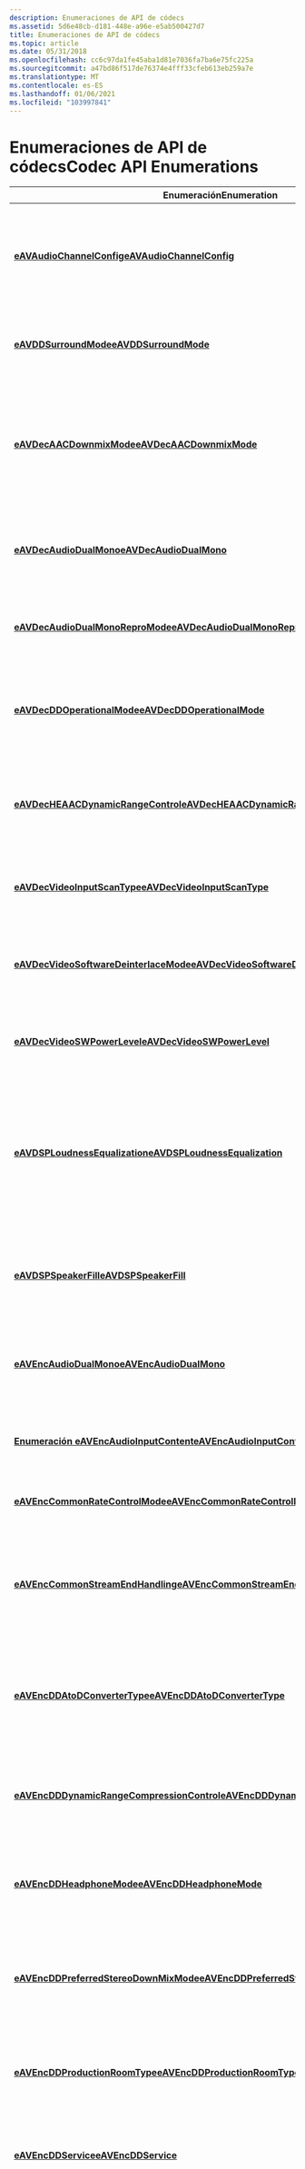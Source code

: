 ```yaml
---
description: Enumeraciones de API de códecs
ms.assetid: 5d6e48cb-d181-448e-a96e-e5ab500427d7
title: Enumeraciones de API de códecs
ms.topic: article
ms.date: 05/31/2018
ms.openlocfilehash: cc6c97da1fe45aba1d81e7036fa7ba6e75fc225a
ms.sourcegitcommit: a47bd86f517de76374e4fff33cfeb613eb259a7e
ms.translationtype: MT
ms.contentlocale: es-ES
ms.lasthandoff: 01/06/2021
ms.locfileid: "103997841"
---
```

# <a name="codec-api-enumerations"></a><span data-ttu-id="afebb-103">Enumeraciones de API de códecs</span><span class="sxs-lookup"><span data-stu-id="afebb-103">Codec API Enumerations</span></span>



| <span data-ttu-id="afebb-104">Enumeración</span><span class="sxs-lookup"><span data-stu-id="afebb-104">Enumeration</span></span>                                                                              | <span data-ttu-id="afebb-105">Descripción</span><span class="sxs-lookup"><span data-stu-id="afebb-105">Description</span></span>                                                                                               |
|------------------------------------------------------------------------------------------|-----------------------------------------------------------------------------------------------------------|
| [<span data-ttu-id="afebb-106">**eAVAudioChannelConfig**</span><span class="sxs-lookup"><span data-stu-id="afebb-106">**eAVAudioChannelConfig**</span></span>](/windows/desktop/api/codecapi/ne-codecapi-eavaudiochannelconfig)                                   | <span data-ttu-id="afebb-107">Especifica la configuración de los altavoces para los canales de audio en el flujo de bits de audio.</span><span class="sxs-lookup"><span data-stu-id="afebb-107">Specifies the speaker configuration for the audio channels in the audio bit stream.</span></span>                       |
| [<span data-ttu-id="afebb-108">**eAVDDSurroundMode**</span><span class="sxs-lookup"><span data-stu-id="afebb-108">**eAVDDSurroundMode**</span></span>](/windows/desktop/api/codecapi/ne-codecapi-eavddsurroundmode)                                           | <span data-ttu-id="afebb-109">Especifica si el audio se codifica en Dolby Surround.</span><span class="sxs-lookup"><span data-stu-id="afebb-109">Specifies whether the audio is encoded in Dolby Surround.</span></span>                                                 |
| [<span data-ttu-id="afebb-110">**eAVDecAACDownmixMode**</span><span class="sxs-lookup"><span data-stu-id="afebb-110">**eAVDecAACDownmixMode**</span></span>](/windows/win32/api/codecapi/ne-codecapi-eavdecaacdownmixmode)                                     | <span data-ttu-id="afebb-111">Especifica si un descodificador AAC utiliza ecuaciones de downmix estéreo estándar MPEG-2/MPEG-4.</span><span class="sxs-lookup"><span data-stu-id="afebb-111">Specifies whether an AAC decoder uses standard MPEG-2/MPEG-4 stereo downmix equations.</span></span>                    |
| [<span data-ttu-id="afebb-112">**eAVDecAudioDualMono**</span><span class="sxs-lookup"><span data-stu-id="afebb-112">**eAVDecAudioDualMono**</span></span>](/windows/desktop/api/codecapi/ne-codecapi-eavdecaudiodualmono)                                       | <span data-ttu-id="afebb-113">Especifica si la secuencia de audio de entrada es estéreo o dual mono.</span><span class="sxs-lookup"><span data-stu-id="afebb-113">Specifies whether the input audio stream is stereo or dual mono.</span></span>                                          |
| [<span data-ttu-id="afebb-114">**eAVDecAudioDualMonoReproMode**</span><span class="sxs-lookup"><span data-stu-id="afebb-114">**eAVDecAudioDualMonoReproMode**</span></span>](/windows/desktop/api/codecapi/ne-codecapi-eavdecaudiodualmonorepromode)                     | <span data-ttu-id="afebb-115">Especifica cómo el descodificador Reproduce audio mono dual.</span><span class="sxs-lookup"><span data-stu-id="afebb-115">Specifies how the decoder reproduces dual mono audio.</span></span>                                                     |
| [<span data-ttu-id="afebb-116">**eAVDecDDOperationalMode**</span><span class="sxs-lookup"><span data-stu-id="afebb-116">**eAVDecDDOperationalMode**</span></span>](/windows/desktop/api/codecapi/ne-codecapi-eavdecddoperationalmode)                               | <span data-ttu-id="afebb-117">Especifica el modo de control de compresión para una secuencia de audio Dolby AC-3.</span><span class="sxs-lookup"><span data-stu-id="afebb-117">Specifies the compression control mode for a Dolby AC-3 audio stream.</span></span>                                     |
| [<span data-ttu-id="afebb-118">**eAVDecHEAACDynamicRangeControl**</span><span class="sxs-lookup"><span data-stu-id="afebb-118">**eAVDecHEAACDynamicRangeControl**</span></span>](/windows/desktop/api/codecapi/ne-codecapi-eavdecheaacdynamicrangecontrol)                 | <span data-ttu-id="afebb-119">Especifica si un descodificador AAC realiza un control de intervalo dinámico.</span><span class="sxs-lookup"><span data-stu-id="afebb-119">Specifies whether an AAC decoder performs dynamic range control.</span></span>                                          |
| [<span data-ttu-id="afebb-120">**eAVDecVideoInputScanType**</span><span class="sxs-lookup"><span data-stu-id="afebb-120">**eAVDecVideoInputScanType**</span></span>](/windows/win32/api/codecapi/ne-codecapi-eavdecvideoinputscantype)                             | <span data-ttu-id="afebb-121">Especifica cómo se entrelaza la secuencia de vídeo descodificada.</span><span class="sxs-lookup"><span data-stu-id="afebb-121">Specifies how the decoded video stream is interlaced.</span></span>                                                     |
| [<span data-ttu-id="afebb-122">**eAVDecVideoSoftwareDeinterlaceMode**</span><span class="sxs-lookup"><span data-stu-id="afebb-122">**eAVDecVideoSoftwareDeinterlaceMode**</span></span>](/windows/desktop/api/codecapi/ne-codecapi-eavdecvideosoftwaredeinterlacemode)         | <span data-ttu-id="afebb-123">Especifica un modo de desentrelazado de software del descodificador de vídeo.</span><span class="sxs-lookup"><span data-stu-id="afebb-123">Specifies a video decoder's software deinterlace mode.</span></span>                                                    |
| [<span data-ttu-id="afebb-124">**eAVDecVideoSWPowerLevel**</span><span class="sxs-lookup"><span data-stu-id="afebb-124">**eAVDecVideoSWPowerLevel**</span></span>](/windows/desktop/api/codecapi/ne-codecapi-eavdecvideoswpowerlevel)                               | <span data-ttu-id="afebb-125">Especifica el nivel de ahorro de energía de un descodificador de vídeo.</span><span class="sxs-lookup"><span data-stu-id="afebb-125">Specifies the power-saving level of a video decoder.</span></span>                                                      |
| [<span data-ttu-id="afebb-126">**eAVDSPLoudnessEqualization**</span><span class="sxs-lookup"><span data-stu-id="afebb-126">**eAVDSPLoudnessEqualization**</span></span>](/windows/desktop/api/codecapi/ne-codecapi-eavdsploudnessequalization)                         | <span data-ttu-id="afebb-127">Especifica si la ecualización de sonoridad está habilitada en un descodificador de audio o en un procesador de señal digital (DSP).</span><span class="sxs-lookup"><span data-stu-id="afebb-127">Specifies whether loudness equalization is enabled in an audio decoder or digital signal processor (DSP).</span></span> |
| [<span data-ttu-id="afebb-128">**eAVDSPSpeakerFill**</span><span class="sxs-lookup"><span data-stu-id="afebb-128">**eAVDSPSpeakerFill**</span></span>](/windows/desktop/api/codecapi/ne-codecapi-eavdspspeakerfill)                                           | <span data-ttu-id="afebb-129">Especifica si el relleno del altavoz está habilitado en un descodificador de audio o en un DSP.</span><span class="sxs-lookup"><span data-stu-id="afebb-129">Specifies whether speaker fill is enabled in an audio decoder or DSP.</span></span>                                     |
| [<span data-ttu-id="afebb-130">**eAVEncAudioDualMono**</span><span class="sxs-lookup"><span data-stu-id="afebb-130">**eAVEncAudioDualMono**</span></span>](/windows/win32/api/codecapi/ne-codecapi-eavencaudiodualmono)                                       | <span data-ttu-id="afebb-131">Especifica si el audio de 2 canales se codifica como estéreo o dual mono.</span><span class="sxs-lookup"><span data-stu-id="afebb-131">Specifies whether 2-channel audio is encoded as stereo or dual mono.</span></span>                                      |
| [<span data-ttu-id="afebb-132">**Enumeración eAVEncAudioInputContent**</span><span class="sxs-lookup"><span data-stu-id="afebb-132">**eAVEncAudioInputContent Enumeration**</span></span>](/windows/win32/api/codecapi/ne-codecapi-eavencaudioinputcontent)                   | <span data-ttu-id="afebb-133">Especifica si el contenido de audio contiene música o voz.</span><span class="sxs-lookup"><span data-stu-id="afebb-133">Specifies whether the audio content contains music or voice.</span></span>                                              |
| [<span data-ttu-id="afebb-134">**eAVEncCommonRateControlMode**</span><span class="sxs-lookup"><span data-stu-id="afebb-134">**eAVEncCommonRateControlMode**</span></span>](/windows/win32/api/codecapi/ne-codecapi-eavenccommonratecontrolmode)                       | <span data-ttu-id="afebb-135">Especifica el modo de control de velocidad.</span><span class="sxs-lookup"><span data-stu-id="afebb-135">Specifies the rate control mode.</span></span>                                                                          |
| [<span data-ttu-id="afebb-136">**eAVEncCommonStreamEndHandling**</span><span class="sxs-lookup"><span data-stu-id="afebb-136">**eAVEncCommonStreamEndHandling**</span></span>](/windows/win32/api/codecapi/ne-codecapi-eavenccommonstreamendhandling)                   | <span data-ttu-id="afebb-137">Especifica si el codificador descarta grupos parciales de imágenes (GOP) al final de la secuencia.</span><span class="sxs-lookup"><span data-stu-id="afebb-137">Specifies whether the encoder discards partial groups of pictures (GOPs) at the end of the stream.</span></span>        |
| [<span data-ttu-id="afebb-138">**eAVEncDDAtoDConverterType**</span><span class="sxs-lookup"><span data-stu-id="afebb-138">**eAVEncDDAtoDConverterType**</span></span>](/windows/win32/api/codecapi/ne-codecapi-eavencddatodconvertertype)                           | <span data-ttu-id="afebb-139">Especifica el tipo de conversión analógica a digital (a/D) para una secuencia de audio Dolby digital.</span><span class="sxs-lookup"><span data-stu-id="afebb-139">Specifies the type of analog-to-digital (A/D) conversion for a Dolby Digital audio stream.</span></span>                |
| [<span data-ttu-id="afebb-140">**eAVEncDDDynamicRangeCompressionControl**</span><span class="sxs-lookup"><span data-stu-id="afebb-140">**eAVEncDDDynamicRangeCompressionControl**</span></span>](/windows/win32/api/codecapi/ne-codecapi-eavencdddynamicrangecompressioncontrol) | <span data-ttu-id="afebb-141">Especifica el perfil de control de intervalo dinámico en una secuencia de audio Dolby digital.</span><span class="sxs-lookup"><span data-stu-id="afebb-141">Specifies the dynamic range control profile in a Dolby Digital audio stream.</span></span>                              |
| [<span data-ttu-id="afebb-142">**eAVEncDDHeadphoneMode**</span><span class="sxs-lookup"><span data-stu-id="afebb-142">**eAVEncDDHeadphoneMode**</span></span>](/windows/desktop/api/codecapi/ne-codecapi-eavencddheadphonemode)                                   | <span data-ttu-id="afebb-143">Especifica el modo de auricular para una secuencia de audio Dolby digital.</span><span class="sxs-lookup"><span data-stu-id="afebb-143">Specifies headphone mode for a Dolby Digital audio stream.</span></span>                                                |
| [<span data-ttu-id="afebb-144">**eAVEncDDPreferredStereoDownMixMode**</span><span class="sxs-lookup"><span data-stu-id="afebb-144">**eAVEncDDPreferredStereoDownMixMode**</span></span>](/windows/desktop/api/codecapi/ne-codecapi-eavencddpreferredstereodownmixmode)         | <span data-ttu-id="afebb-145">Especifica el modo downmix estéreo preferido para una secuencia de audio Dolby digital.</span><span class="sxs-lookup"><span data-stu-id="afebb-145">Specifies the preferred stereo downmix mode for a Dolby Digital audio stream.</span></span>                             |
| [<span data-ttu-id="afebb-146">**eAVEncDDProductionRoomType**</span><span class="sxs-lookup"><span data-stu-id="afebb-146">**eAVEncDDProductionRoomType**</span></span>](/windows/win32/api/codecapi/ne-codecapi-eavencddproductionroomtype)                         | <span data-ttu-id="afebb-147">Especifica el tipo de habitación de una secuencia de audio Dolby digital.</span><span class="sxs-lookup"><span data-stu-id="afebb-147">Specifies the room type for a Dolby Digital audio stream.</span></span>                                                 |
| [<span data-ttu-id="afebb-148">**eAVEncDDService**</span><span class="sxs-lookup"><span data-stu-id="afebb-148">**eAVEncDDService**</span></span>](/windows/desktop/api/codecapi/ne-codecapi-eavencddservice)                                               | <span data-ttu-id="afebb-149">Especifica el servicio de audio incluido en una secuencia de audio Dolby digital.</span><span class="sxs-lookup"><span data-stu-id="afebb-149">Specifies the audio service contained in a Dolby Digital audio stream.</span></span>                                    |
| [<span data-ttu-id="afebb-150">**eAVEncDDSurroundExMode**</span><span class="sxs-lookup"><span data-stu-id="afebb-150">**eAVEncDDSurroundExMode**</span></span>](/windows/desktop/api/codecapi/ne-codecapi-eavencddsurroundexmode)                                 | <span data-ttu-id="afebb-151">Especifica si una secuencia de audio Dolby Digital está codificada en Dolby Digital Surround EX.</span><span class="sxs-lookup"><span data-stu-id="afebb-151">Specifies whether a Dolby Digital audio stream is encoded in Dolby Digital Surround EX.</span></span>                   |
| [<span data-ttu-id="afebb-152">**eAVEncInputVideoSystem**</span><span class="sxs-lookup"><span data-stu-id="afebb-152">**eAVEncInputVideoSystem**</span></span>](/windows/desktop/api/codecapi/ne-codecapi-eavencinputvideosystem)                                 | <span data-ttu-id="afebb-153">Especifica el intervalo nominal para un origen de vídeo.</span><span class="sxs-lookup"><span data-stu-id="afebb-153">Specifies the nominal range for a video source.</span></span>                                                           |
| [<span data-ttu-id="afebb-154">**eAVEncMPACodingMode**</span><span class="sxs-lookup"><span data-stu-id="afebb-154">**eAVEncMPACodingMode**</span></span>](/windows/desktop/api/codecapi/ne-codecapi-eavencmpacodingmode)                                       | <span data-ttu-id="afebb-155">Especifica el modo de codificación de audio MPEG.</span><span class="sxs-lookup"><span data-stu-id="afebb-155">Specifies the MPEG audio encoding mode.</span></span>                                                                   |
| [<span data-ttu-id="afebb-156">**eAVEncMPAEmphasisType**</span><span class="sxs-lookup"><span data-stu-id="afebb-156">**eAVEncMPAEmphasisType**</span></span>](/windows/win32/api/codecapi/ne-codecapi-eavencmpaemphasistype)                                   | <span data-ttu-id="afebb-157">Especifica el tipo de filtro de desacentuación que se debe usar al descodificar.</span><span class="sxs-lookup"><span data-stu-id="afebb-157">Specifies the type of de-emphasis filter that should be used when decoding.</span></span>                               |
| [<span data-ttu-id="afebb-158">**eAVEncMPALayer**</span><span class="sxs-lookup"><span data-stu-id="afebb-158">**eAVEncMPALayer**</span></span>](/windows/win32/api/codecapi/ne-codecapi-eavencmpalayer)                                                 | <span data-ttu-id="afebb-159">Especifica la capa de audio MPEG.</span><span class="sxs-lookup"><span data-stu-id="afebb-159">Specifies the MPEG audio layer.</span></span>                                                                           |
| [<span data-ttu-id="afebb-160">**eAVEncMPVFrameFieldMode**</span><span class="sxs-lookup"><span data-stu-id="afebb-160">**eAVEncMPVFrameFieldMode**</span></span>](/windows/desktop/api/codecapi/ne-codecapi-eavencmpvframefieldmode)                               | <span data-ttu-id="afebb-161">Especifica si el codificador genera campos codificados o fotogramas codificados.</span><span class="sxs-lookup"><span data-stu-id="afebb-161">Specifies whether the encoder produces encoded fields or encoded frames.</span></span>                                  |
| [<span data-ttu-id="afebb-162">**eAVEncMPVIntraVLCTable**</span><span class="sxs-lookup"><span data-stu-id="afebb-162">**eAVEncMPVIntraVLCTable**</span></span>](/windows/desktop/api/codecapi/ne-codecapi-eavencmpvintravlctable)                                 | <span data-ttu-id="afebb-163">Especifica la tabla de codificación de longitud variable (VLC) que se va a usar para la codificación de entropía.</span><span class="sxs-lookup"><span data-stu-id="afebb-163">Specifies which variable-length coding (VLC) table to use for entropy coding.</span></span>                             |
| [<span data-ttu-id="afebb-164">**eAVEncMPVLevel**</span><span class="sxs-lookup"><span data-stu-id="afebb-164">**eAVEncMPVLevel**</span></span>](/windows/desktop/api/codecapi/ne-codecapi-eavencmpvlevel)                                                 | <span data-ttu-id="afebb-165">Especifica el perfil MPEG-2.</span><span class="sxs-lookup"><span data-stu-id="afebb-165">Specifies the MPEG-2 profile.</span></span>                                                                             |
| [<span data-ttu-id="afebb-166">**eAVEncMPVProfile**</span><span class="sxs-lookup"><span data-stu-id="afebb-166">**eAVEncMPVProfile**</span></span>](/windows/win32/api/codecapi/ne-codecapi-eavencmpvprofile)                                             | <span data-ttu-id="afebb-167">Especifica el perfil MPEG-2.</span><span class="sxs-lookup"><span data-stu-id="afebb-167">Specifies the MPEG-2 profile.</span></span>                                                                             |
| [<span data-ttu-id="afebb-168">**eAVEncMPVQScaleType**</span><span class="sxs-lookup"><span data-stu-id="afebb-168">**eAVEncMPVQScaleType**</span></span>](/windows/desktop/api/codecapi/ne-codecapi-eavencmpvqscaletype)                                       | <span data-ttu-id="afebb-169">Especifica si la escala del cuantificador es lineal o no lineal.</span><span class="sxs-lookup"><span data-stu-id="afebb-169">Specifies whether the quantizer scale is linear or non-linear.</span></span>                                            |
| [<span data-ttu-id="afebb-170">**eAVEncMPVScanPattern**</span><span class="sxs-lookup"><span data-stu-id="afebb-170">**eAVEncMPVScanPattern**</span></span>](/windows/win32/api/codecapi/ne-codecapi-eavencmpvscanpattern)                                     | <span data-ttu-id="afebb-171">Especifica el patrón de examen de adaptativo macrobloque.</span><span class="sxs-lookup"><span data-stu-id="afebb-171">Specifies the macroblock scan pattern.</span></span>                                                                    |
| [<span data-ttu-id="afebb-172">**eAVEncMPVSceneDetection**</span><span class="sxs-lookup"><span data-stu-id="afebb-172">**eAVEncMPVSceneDetection**</span></span>](/windows/win32/api/codecapi/ne-codecapi-eavencmpvscenedetection)                               | <span data-ttu-id="afebb-173">Especifica cómo se comporta el codificador cuando detecta una nueva escena.</span><span class="sxs-lookup"><span data-stu-id="afebb-173">Specifies how the encoder behaves when it detects a new scene.</span></span>                                            |
| [<span data-ttu-id="afebb-174">**eAVEncMuxOutput**</span><span class="sxs-lookup"><span data-stu-id="afebb-174">**eAVEncMuxOutput**</span></span>](/windows/win32/api/codecapi/ne-codecapi-eavencmuxoutput)                                               | <span data-ttu-id="afebb-175">Especifica el tipo de flujo de salida generado por un multiplexor.</span><span class="sxs-lookup"><span data-stu-id="afebb-175">Specifies the type of output stream produced by a multiplexer.</span></span>                                            |
| [<span data-ttu-id="afebb-176">**eAVEncVideoChromaResolution**</span><span class="sxs-lookup"><span data-stu-id="afebb-176">**eAVEncVideoChromaResolution**</span></span>](/windows/win32/api/codecapi/ne-codecapi-eavencvideochromaresolution)                       | <span data-ttu-id="afebb-177">Especifica la resolución de croma.</span><span class="sxs-lookup"><span data-stu-id="afebb-177">Specifies chroma resolution.</span></span>                                                                              |
| [<span data-ttu-id="afebb-178">**eAVEncVideoChromaSubsampling**</span><span class="sxs-lookup"><span data-stu-id="afebb-178">**eAVEncVideoChromaSubsampling**</span></span>](/windows/desktop/api/codecapi/ne-codecapi-eavencvideochromasubsampling)                     | <span data-ttu-id="afebb-179">Especifica la colocación cromada.</span><span class="sxs-lookup"><span data-stu-id="afebb-179">Specifies chroma siting.</span></span>                                                                                  |
| [<span data-ttu-id="afebb-180">**eAVEncVideoColorLighting**</span><span class="sxs-lookup"><span data-stu-id="afebb-180">**eAVEncVideoColorLighting**</span></span>](/windows/desktop/api/codecapi/ne-codecapi-eavencvideocolorlighting)                             | <span data-ttu-id="afebb-181">Especifica las condiciones de iluminación previstas para ver un origen de vídeo.</span><span class="sxs-lookup"><span data-stu-id="afebb-181">Specifies the intended lighting conditions for viewing a video source.</span></span>                                    |
| [<span data-ttu-id="afebb-182">**eAVEncVideoColorNominalRange**</span><span class="sxs-lookup"><span data-stu-id="afebb-182">**eAVEncVideoColorNominalRange**</span></span>](/windows/desktop/api/codecapi/ne-codecapi-eavencvideocolornominalrange)                     | <span data-ttu-id="afebb-183">Especifica el intervalo nominal para un origen de vídeo.</span><span class="sxs-lookup"><span data-stu-id="afebb-183">Specifies the nominal range for a video source.</span></span>                                                           |
| [<span data-ttu-id="afebb-184">**eAVEncVideoColorPrimaries**</span><span class="sxs-lookup"><span data-stu-id="afebb-184">**eAVEncVideoColorPrimaries**</span></span>](/windows/desktop/api/codecapi/ne-codecapi-eavencvideocolorprimaries)                           | <span data-ttu-id="afebb-185">Especifica los primarios de color del vídeo.</span><span class="sxs-lookup"><span data-stu-id="afebb-185">Specifies the color primaries of the video.</span></span>                                                               |
| [<span data-ttu-id="afebb-186">**eAVEncVideoColorTransferFunction**</span><span class="sxs-lookup"><span data-stu-id="afebb-186">**eAVEncVideoColorTransferFunction**</span></span>](/windows/desktop/api/codecapi/ne-codecapi-eavencvideocolortransferfunction)             | <span data-ttu-id="afebb-187">Especifica la función de conversión de R'G'B ' a RGB.</span><span class="sxs-lookup"><span data-stu-id="afebb-187">Specifies the conversion function from R'G'B' to RGB.</span></span>                                                     |
| [<span data-ttu-id="afebb-188">**eAVEncVideoColorTransferMatrix**</span><span class="sxs-lookup"><span data-stu-id="afebb-188">**eAVEncVideoColorTransferMatrix**</span></span>](/windows/desktop/api/codecapi/ne-codecapi-eavencvideocolortransfermatrix)                 | <span data-ttu-id="afebb-189">Especifica la matriz de conversión del espacio de colores de Y'Cb'Cr al espacio de colores de R'G'B.</span><span class="sxs-lookup"><span data-stu-id="afebb-189">Specifies the conversion matrix from the Y'Cb'Cr' color space to the R'G'B' color space.</span></span>                  |
| [<span data-ttu-id="afebb-190">**eAVEncVideoFilmContent**</span><span class="sxs-lookup"><span data-stu-id="afebb-190">**eAVEncVideoFilmContent**</span></span>](/windows/win32/api/codecapi/ne-codecapi-eavencvideofilmcontent)                                 | <span data-ttu-id="afebb-191">Especifica si el origen original del vídeo de entrada era película o vídeo.</span><span class="sxs-lookup"><span data-stu-id="afebb-191">Specifies whether the original source of the input video was film or video.</span></span>                               |
| [<span data-ttu-id="afebb-192">**eAVEncVideoOutputFrameRateConversion**</span><span class="sxs-lookup"><span data-stu-id="afebb-192">**eAVEncVideoOutputFrameRateConversion**</span></span>](/windows/win32/api/codecapi/ne-codecapi-eavencvideooutputframerateconversion)     | <span data-ttu-id="afebb-193">Especifica si el codificador convierte la velocidad de fotogramas.</span><span class="sxs-lookup"><span data-stu-id="afebb-193">Specifies whether the encoder converts the frame rate.</span></span>                                                    |
| [<span data-ttu-id="afebb-194">**eAVEncVideoOutputScanType**</span><span class="sxs-lookup"><span data-stu-id="afebb-194">**eAVEncVideoOutputScanType**</span></span>](/windows/win32/api/codecapi/ne-codecapi-eavencvideooutputscantype)                           | <span data-ttu-id="afebb-195">Especifica cómo el codificador entrelaza el vídeo de salida.</span><span class="sxs-lookup"><span data-stu-id="afebb-195">Specifies how the encoder interlaces the output video.</span></span>                                                    |
| [<span data-ttu-id="afebb-196">**eAVEncVideoSourceScanType**</span><span class="sxs-lookup"><span data-stu-id="afebb-196">**eAVEncVideoSourceScanType**</span></span>](/windows/desktop/api/codecapi/ne-codecapi-eavencvideosourcescantype)                           | <span data-ttu-id="afebb-197">Especifica si los fotogramas de entrada de un codificador son progresivos o entrelazados.</span><span class="sxs-lookup"><span data-stu-id="afebb-197">Specifies whether the input frames for an encoder are progressive or interlaced.</span></span>                          |
| [<span data-ttu-id="afebb-198">**eAVFastDecodeMode**</span><span class="sxs-lookup"><span data-stu-id="afebb-198">**eAVFastDecodeMode**</span></span>](/windows/desktop/api/codecapi/ne-codecapi-eavfastdecodemode)                                           | <span data-ttu-id="afebb-199">Especifica la velocidad de descodificación de vídeo.</span><span class="sxs-lookup"><span data-stu-id="afebb-199">Specifies the video decoding speed.</span></span>                                                                       |



 

## <a name="related-topics"></a><span data-ttu-id="afebb-200">Temas relacionados</span><span class="sxs-lookup"><span data-stu-id="afebb-200">Related topics</span></span>

<dl> <dt>

[<span data-ttu-id="afebb-201">Referencia de la API de códecs</span><span class="sxs-lookup"><span data-stu-id="afebb-201">Codec API Reference</span></span>](codec-api-reference.md)
</dt> <dt>

[<span data-ttu-id="afebb-202">**ICodecAPI**</span><span class="sxs-lookup"><span data-stu-id="afebb-202">**ICodecAPI**</span></span>](/windows/desktop/api/Strmif/nn-strmif-icodecapi)
</dt> </dl>

 

 
